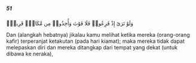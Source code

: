 ##### 51

<span class="ayah">وَلَوْ تَرَىٰٓ إِذْ فَزِعُوا۟ فَلَا فَوْتَ وَأُخِذُوا۟ مِن مَّكَانٍۢ قَرِيبٍۢ</span>

<span class="ayah_translation">Dan (alangkah hebatnya) jikalau kamu melihat ketika mereka (orang-orang kafir) terperanjat ketakutan (pada hari kiamat); maka mereka tidak dapat melepaskan diri dan mereka ditangkap dari tempat yang dekat (untuk dibawa ke neraka),</span>
